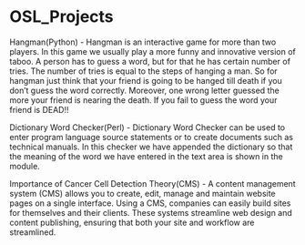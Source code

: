 # OSL_Projects

Hangman(Python) - Hangman is an interactive game for more than two players. In this game we usually play a more funny and innovative version of taboo. A person has to guess a word, but for that he has certain number of tries. The number of tries is equal to the steps of hanging a man. So for hangman just think that your friend is going to be hanged till death if you don’t guess the word correctly. Moreover, one wrong letter guessed the more your friend is nearing  the death. If you fail to guess the word your friend is DEAD!!

Dictionary Word Checker(Perl) - Dictionary Word Checker can be used to enter program language source statements or to create documents such as technical manuals. In this checker we have appended the dictionary so that the meaning of the word we have entered in the text area is shown in the module.

Importance of Cancer Cell Detection Theory(CMS) - A content management system (CMS) allows you to create, edit, manage and maintain website pages on a single interface. Using a CMS, companies can easily build sites for themselves and their clients. These systems streamline web design and content publishing, ensuring that both your site and workflow are streamlined.

